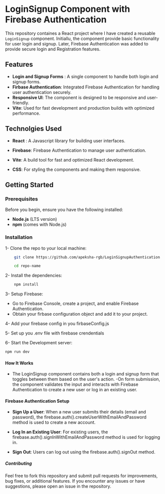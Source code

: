 # LoginSignup Component with Firebase Authentication 

This  repository  containes a React project  where I have created a reusable  `LoginSignup` component. Initiallu, the component provide basic functionality  for user login  and signup. Later, Firebase Authentication  was added  to provide secure login  and Registration  features.

## Features

- **Login and Signup Forms** : A single component to handle both login and signup forms.
- **Firbase Authentication**: Integrated Firebase Authentication for handling user authentication securely.
- **Responsive UI**: The component is designed  to be responsive and  user-friendly.
- **Vite**: Used for fast development  and  production  builds with  optimized performance.

## Technolgies  Used

- **React** :  A Javascript library for building user interfaces.
- **Firebase**: Firebase Authentication  to manage user authentication.
- **Vite**: A build tool for fast and optimized React development.

- **CSS**: For styling the components and making them responsive.

## Getting Started 

### Prerequisites
Before you begin, ensure you have the following installed: 

- **Node.js** (LTS version)
- **npm** (comes with Node.js)

### Installation 

1- Clone the repo to your local machine:

```bash
    git clone https://github.com/apeksha-rgb/LoginSignupAuthentication.git

    cd repo-name


```
2- Install the dependencies:

```bash
    npm install

```
3- Setup Firebase:

- Go to Firebase Console, create a project, and enable  Firebase Authentication.
- Obtain your firbase configuration  object and  add it to your project.

4- Add your firebase config in you firbaseConfig.js

5- Set up you .env file with firebase crendentials

6- Start the Development  server: 

```bash
npm run dev
```

#### How It Works

- The LoginSignup component contains both a login and signup form that toggles between them based on the user's action.
-On form submission, the component validates the input and interacts with Firebase Authentication to create a new user or log in an existing user.

#### Firebase Authentication Setup

- **Sign Up a User**: When a new user submits their details (email and password), the firebase.auth().createUserWithEmailAndPassword method is used to create a new account.

- **Log In an Existing User**: For existing users, the firebase.auth().signInWithEmailAndPassword method is used for logging in.

- **Sign Out**: Users can log out using the firebase.auth().signOut method.

##### Contributing

Feel free to fork this repository and submit pull requests for improvements, bug fixes, or additional features. If you encounter any issues or have suggestions, please open an issue in the repository.